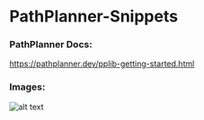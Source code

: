 # PathPlanner-Snippets

### PathPlanner Docs:
https://pathplanner.dev/pplib-getting-started.html

### Images:
![alt text](https://github.com/ArrowVark/PathPlanner-Snippets/Image01.png?raw=true)
